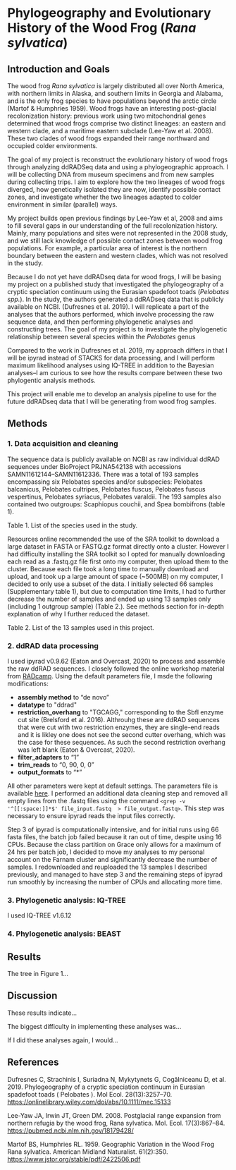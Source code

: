 # Phylogeography and Evolutionary History of the Wood Frog (*Rana sylvatica*)

## Introduction and Goals

The wood frog *Rana sylvatica* is largely distributed all over North America, with northern limits in Alaska, and southern limits in Georgia and Alabama, and is the only frog species to have populations beyond the arctic circle (Martof & Humphries 1959). Wood frogs have an interesting post-glacial recolonization history: previous work using two mitochondrial genes determined that wood frogs comprise two distinct lineages: an eastern and western clade, and a maritime eastern subclade (Lee-Yaw et al. 2008). These two clades of wood frogs expanded their range northward and occupied colder environments. 

The goal of my project is reconstruct the evolutionary history of wood frogs through analyzing ddRADSeq data and using a phylogeographic approach. I will be collecting DNA from museum specimens and from new samples during collecting trips. I aim to explore how the two lineages of wood frogs diverged, how genetically isolated they are now, identify possible contact zones, and investigate whether the two lineages adapted to colder environment in similar (parallel) ways.

My project builds open previous findings by Lee-Yaw et al, 2008 and aims to fill several gaps in our understanding of the full recolonization history. Mainly, many populations and sites were not represented in the 2008 study, and we still lack knowledge of possible contact zones between wood frog populations. For example, a particular area of interest is the northern boundary between the eastern and western clades, which was not resolved in the study. 

Because I do not yet have ddRADseq data for wood frogs, I will be basing my project on a  published study that investigated the phylogeography of a cryptic speciation continuum using the Eurasian spadefoot toads (*Pelobates spp.*). In the study, the authors generated a ddRADseq data that is publicly available on NCBI. (Dufresnes et al. 2019). I will replicate a part of the analyses that the authors performed, which involve processing the raw sequence data, and then performing phylogenetic analyses and constructing trees. The goal of my project is to investigate the phylogenetic relationship between several species within the *Pelobates* genus

Compared to the work in Dufresnes et al. 2019, my approach differs in that I will be ipyrad instead of STACKS for data processing, and I will perform maximum likelihood analyses using IQ-TREE in addition to the Bayesian analyses–I am curious to see how the results compare between these two phylogentic analysis methods. 

This project will enable me to develop an analysis pipeline to use for the future ddRADseq data that I will be generating from wood frog samples.


## Methods

### 1.	Data acquisition and cleaning
The sequence data is publicly available on NCBI as raw individual ddRAD sequences under BioProject PRJNA542138 with accessions SAMN11612144–SAMN11612336. There was a total of 193 samples encompassing six Pelobates species and/or subspecies: Pelobates balcanicus,  Pelobates cultripes, Pelobates fuscus, Pelobates fuscus vespertinus, Pelobates syriacus, Pelobates varaldii. The 193 samples also contained two outgroups: Scaphiopus couchii, and Spea bombifrons (table 1).

Table 1. List of the species used in the study.

Resources online recommended the use of the SRA toolkit to download a large dataset in FASTA or FASTQ.gz format directly onto a cluster. However I had difficulty installing the SRA toolkit so I opted for manually downloading each read as a .fastq.gz file first onto my computer, then upload them to the cluster. Because each file took a long time to manually download and upload, and took up a large amount of space (~500MB) on my computer, I decided to only use a subset of the data. I initially selected 66 samples (Supplementary table 1), but due to computation time limits, I had to further decrease the number of samples and ended up using 13 samples only (including 1 outgroup sample) (Table 2.). See methods section for in-depth explanation of why I further reduced the dataset.

Table 2. List of the 13 samples used in this project.

### 2.	ddRAD data processing
I used ipyrad v0.9.62 (Eaton and Overcast, 2020) to process and assemble the raw ddRAD sequences. I closely followed the online workshop material from [RADcamp](https://radcamp.github.io). Using the default parameters file, I msde the following modifications:
* **assembly method** to “de novo”
* **datatype** to "ddrad"
* **restriction_overhang** to "TGCAGG," corresponding to the Sbfl enzyme cut site (Brelsford et al. 2016). Althrouhg these are ddRAD sequences that were cut with two restriction enzymes, they are single-end reads and it is likley one does not see the second cutter overhang, which was the case for these sequences. As such the second restriction overhang was left blank (Eaton & Overcast, 2020).
* **filter_adapters** to “1”
* **trim_reads** to “0, 90, 0, 0”
* **output_formats**  to “*”

All other parameters were kept at default settings. The parameters file is available [here](https://github.com/YaraAlshw/finalproject/blob/master/params-toaddata.txt). I performed an additional data cleaning step and removed all empty lines from the .fastq files using the command `<grep -v '^[[:space:]]*$' file_input.fastq  > file_output.fastq>`. This step was necessary to ensure ipyrad reads the input files correctly.

Step 3 of ipyrad is computationally intensive, and for initial runs using 66 fasta files, the batch job failed because it ran out of time, despite using 16 CPUs. Because the class partition on Grace only allows for a maximum of 24 hrs per batch job, I decided to move my analyses to my personal account on the Farnam cluster and significantly decrease the number of samples. I redownloaded and reuploaded the 13 samples I described previously, and managed to have step 3 and the remaining steps of ipyrad run smoothly by increasing the number of CPUs and allocating more time.

### 3.	Phylogenetic analysis: IQ-TREE
I used IQ-TREE v1.6.12

### 4.	Phylogenetic analysis: BEAST


## Results

The tree in Figure 1...

## Discussion

These results indicate...

The biggest difficulty in implementing these analyses was...

If I did these analyses again, I would...

## References

Dufresnes C, Strachinis I, Suriadna N, Mykytynets G, Cogălniceanu D, et al. 2019. Phylogeography of a cryptic speciation continuum in Eurasian spadefoot toads ( Pelobates ). Mol Ecol. 28(13):3257–70. https://onlinelibrary.wiley.com/doi/abs/10.1111/mec.15133

Lee-Yaw JA, Irwin JT, Green DM. 2008. Postglacial range expansion from northern refugia by the wood frog, Rana sylvatica. Mol. Ecol. 17(3):867–84. https://pubmed.ncbi.nlm.nih.gov/18179428/

Martof BS, Humphries RL. 1959. Geographic Variation in the Wood Frog Rana sylvatica. American Midland Naturalist. 61(2):350. https://www.jstor.org/stable/pdf/2422506.pdf

